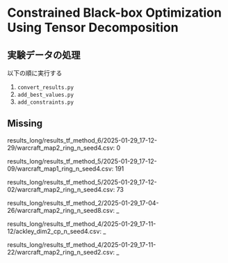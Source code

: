 # Constrained Black-box Optimization Using Tensor Decomposition


## 実験データの処理

以下の順に実行する

1. `convert_results.py`
2. `add_best_values.py`
3. `add_constraints.py`


## Missing

results_long/results_tf_method_6/2025-01-29_17-12-29/warcraft_map2_ring_n_seed4.csv: 0

results_long/results_tf_method_5/2025-01-29_17-12-09/warcraft_map1_ring_n_seed4.csv: 191

results_long/results_tf_method_5/2025-01-29_17-12-02/warcraft_map2_ring_n_seed4.csv: 73


results_long/results_tf_method_2/2025-01-29_17-04-26/warcraft_map2_ring_n_seed8.csv: _

results_long/results_tf_method_4/2025-01-29_17-11-12/ackley_dim2_cp_n_seed4.csv: _

results_long/results_tf_method_4/2025-01-29_17-11-22/warcraft_map2_ring_n_seed2.csv: _
